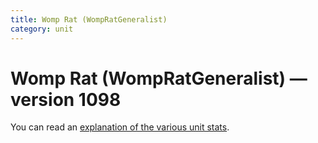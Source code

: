 ```yaml
---
title: Womp Rat (WompRatGeneralist)
category: unit
---
```


# Womp Rat (WompRatGeneralist) — version 1098

You can read an [explanation  of the various unit stats](unitexplained.md).


